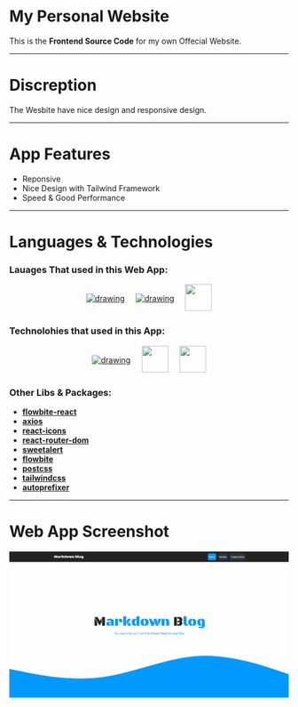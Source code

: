 # My Personal Website

This is the **Frontend Source Code** for my own Offecial Website.


-----

# Discreption
The Wesbite have nice design and responsive design.
 
-----

# App Features
  - Reponsive
  - Nice Design with Tailwind Framework
  - Speed & Good Performance

-----

# Languages & Technologies
### Lauages That used in this Web App:

<div style="display: flex; justify-content: center; align-items: center; gap: 20px;">
  <a href="https://developer.mozilla.org/en-US/docs/Web/HTML"><img src="https://img.icons8.com/color/48/000000/html-5--v1.png" alt="drawing" width="48" height="48"/></a>
  <a href="https://developer.mozilla.org/en-US/docs/Web/CSS?retiredLocale=ar"><img src="https://img.icons8.com/color/48/000000/css3.png" alt="drawing" width="48" height="48"/></a>
  <a href="https://www.javascript.com/"><img src="https://img.icons8.com/color/48/000000/javascript--v2.png" width="48" height="48"/></a>
</div>

### Technolohies that used in this App:

<div style="display: flex; justify-content: center; align-items: center; gap: 20px;">
  <a href="https://reactjs.org/"><img src="https://cdn-icons-png.flaticon.com/512/3334/3334886.png" alt="drawing" width="48" height="48"/></a>
  <a href="https://tailwindcss.com/"><img src="https://tailwindcss.com/_next/static/media/tailwindcss-mark.79614a5f61617ba49a0891494521226b.svg" width="48" height="48"/></a>
    <a href="https://styled-components.com/"><img src="https://cdn.iconscout.com/icon/premium/png-64-thumb/nail-polish-73-761221.png" width="48" height="48"/></a>

</div>

### Other Libs & Packages:
  - [**flowbite-react**](https://reactrouter.com/)
  - [**__axios__**](https://axios-http.com/)
  - [**react-icons**](https://react-bootstrap.github.io/)
  - [**react-router-dom**](https://react-bootstrap.github.io/)
  - [**sweetalert**](https://react-bootstrap.github.io/)
  - [**flowbite**](https://react-bootstrap.github.io/)
  - [**postcss**](https://react-bootstrap.github.io/)
  - [**tailwindcss**](https://react-bootstrap.github.io/)
  - [**autoprefixer**](https://react-bootstrap.github.io/)

-----

# Web App Screenshot
![Markdown Blog App Screenshot](https://github.com/ahmedmohmd/markdown-blog/blob/main/app-screenshot.gif?raw=true)

